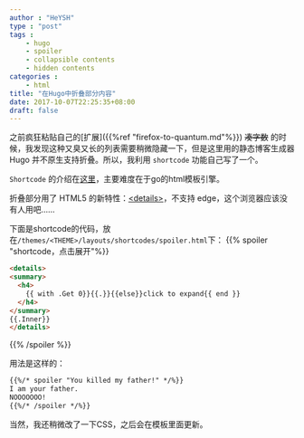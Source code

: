 ```yaml
---
author : "HeYSH"
type : "post"
tags :
    - hugo
    - spoiler
    - collapsible contents
    - hidden contents
categories :
    - html
title: "在Hugo中折叠部分内容"
date: 2017-10-07T22:25:35+08:00
draft: false
---
```

之前疯狂粘贴自己的[扩展]({{%ref "firefox-to-quantum.md"%}}) ~~凑字数~~ 的时候，我发现这种又臭又长的列表需要稍微隐藏一下，但是这里用的静态博客生成器 Hugo 并不原生支持折叠。所以，我利用 `shortcode` 功能自己写了一个。

`Shortcode` 的介绍在[这里](https://gohugo.io/templates/shortcode-templates/)，主要难度在于go的html模板引擎。

折叠部分用了 HTML5 的新特性：[\<details\>](https://developer.mozilla.org/en-US/docs/Web/HTML/Element/details)，不支持 edge，这个浏览器应该没有人用吧……

下面是shortcode的代码，放在`/themes/<THEME>/layouts/shortcodes/spoiler.html`下：
{{% spoiler "shortcode，点击展开"%}}
```html
<details>
<summary>
  <h4>
    {{ with .Get 0}}{{.}}{{else}}click to expand{{ end }}
  </h4>
</summary>
{{.Inner}}
</details>
```
{{% /spoiler %}}

用法是这样的：
```html
{{%/* spoiler "You killed my father!" */%}}
I am your father.
NOOOOOOO!
{{%/* /spoiler */%}}
```

当然，我还稍微改了一下CSS，之后会在模板里面更新。
